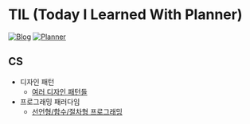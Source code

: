# TIL (Today I Learned With Planner) 

[![Blog](https://img.shields.io/badge/Blog-hongseob.tistory.com-blue.svg)](https://hongseob.tistory.com)
[![Planner](https://img.shields.io/badge/Planner-Notion_TIL_Planner-yellow.svg)](https://quiver-myrtle-07f.notion.site/d5d8c03e5933481bb478e771558a2859?v=c5a4293726df4b8ab1b2d3e2db256df1)

## CS
- 디자인 패턴
  - [여러 디자인 패턴들](https://github.com/hongxeob/TIL/blob/main/CS/%EB%94%94%EC%9E%90%EC%9D%B8%20%ED%8C%A8%ED%84%B4.md)
- 프로그래밍 패러다임
  - [선언형/함수/절차형 프로그래밍](https://github.com/hongxeob/TIL/blob/main/CS/%ED%94%84%EB%A1%9C%EA%B7%B8%EB%9E%98%EB%B0%8D%20%ED%8C%A8%EB%9F%AC%EB%8B%A4%EC%9E%84.md)
